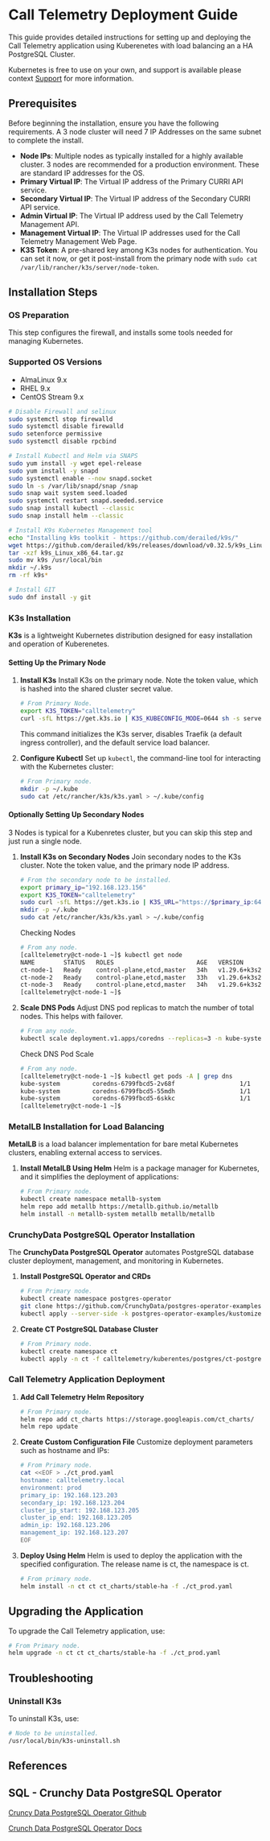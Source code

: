 
# Call Telemetry Deployment Guide

This guide provides detailed instructions for setting up and deploying the Call Telemetry application using Kuberenetes with load balancing an a HA PostgreSQL Cluster.

Kubernetes is free to use on your own, and support is available please context [Support](mailto:jason@calltelelemetry.com) for more information.

## Prerequisites

Before beginning the installation, ensure you have the following requirements. A 3 node cluster will need 7 IP Addresses on the same subnet to complete the install.

- **Node IPs**: Multiple nodes as typically installed for a highly available cluster. 3 nodes are recommended for a production environment. These are standard IP addresses for the OS.
- **Primary Virtual IP**: The Virtual IP address of the Primary CURRI API service.
- **Secondary Virtual IP**: The Virtual IP address of the Secondary CURRI API service.
- **Admin Virtual IP**: The Virtual IP address used by the Call Telemetry Management API.
- **Management Virtual IP**: The Virtual IP addresses used for the Call Telemetry Management Web Page.
- **K3S Token**: A pre-shared key among K3s nodes for authentication. You can set it now, or get it post-install from the primary node with `sudo cat /var/lib/rancher/k3s/server/node-token`.

## Installation Steps

### OS Preparation

This step configures the firewall, and installs some tools needed for managing Kubernetes.

### Supported OS Versions

- AlmaLinux 9.x
- RHEL 9.x
- CentOS Stream 9.x

```bash
# Disable Firewall and selinux
sudo systemctl stop firewalld
sudo systemctl disable firewalld
sudo setenforce permissive
sudo systemctl disable rpcbind

# Install Kubectl and Helm via SNAPS
sudo yum install -y wget epel-release
sudo yum install -y snapd
sudo systemctl enable --now snapd.socket
sudo ln -s /var/lib/snapd/snap /snap
sudo snap wait system seed.loaded
sudo systemctl restart snapd.seeded.service
sudo snap install kubectl --classic
sudo snap install helm --classic

# Install K9s Kubernetes Management tool
echo "Installing k9s toolkit - https://github.com/derailed/k9s/"
wget https://github.com/derailed/k9s/releases/download/v0.32.5/k9s_Linux_x86_64.tar.gz
tar -xzf k9s_Linux_x86_64.tar.gz
sudo mv k9s /usr/local/bin
mkdir ~/.k9s
rm -rf k9s*

# Install GIT
sudo dnf install -y git
```

### K3s Installation

**K3s** is a lightweight Kubernetes distribution designed for easy installation and operation of Kuberenetes.

#### Setting Up the Primary Node

1. **Install K3s**
   Install K3s on the primary node. Note the token value, which is hashed into the shared cluster secret value.

   ```bash
   # From Primary Node.
   export K3S_TOKEN="calltelemetry"
   curl -sfL https://get.k3s.io | K3S_KUBECONFIG_MODE=0644 sh -s server --cluster-init --disable traefik --disable servicelb
   ```

   This command initializes the K3s server, disables Traefik (a default ingress controller), and the default service load balancer.

2. **Configure Kubectl**
   Set up `kubectl`, the command-line tool for interacting with the Kubernetes cluster:

   ```bash
   # From Primary node.
   mkdir -p ~/.kube
   sudo cat /etc/rancher/k3s/k3s.yaml > ~/.kube/config
   ```

#### Optionally Setting Up Secondary Nodes

3 Nodes is typical for a Kubenretes cluster, but you can skip this step and just run a single node.

1. **Install K3s on Secondary Nodes**
   Join secondary nodes to the K3s cluster. Note the token value, and the primary node IP address.

   ```bash
   # From the secondary node to be installed.
   export primary_ip="192.168.123.156"
   export K3S_TOKEN="calltelemetry"
   sudo curl -sfL https://get.k3s.io | K3S_URL="https://$primary_ip:6443" K3S_KUBECONFIG_MODE=0644 sh -s server --disable traefik --disable servicelb
   mkdir -p ~/.kube
   sudo cat /etc/rancher/k3s/k3s.yaml > ~/.kube/config
   ```

   Checking Nodes

    ```bash
    # From any node.
    [calltelemetry@ct-node-1 ~]$ kubectl get node
    NAME        STATUS   ROLES                       AGE   VERSION
    ct-node-1   Ready    control-plane,etcd,master   34h   v1.29.6+k3s2
    ct-node-2   Ready    control-plane,etcd,master   33h   v1.29.6+k3s2
    ct-node-3   Ready    control-plane,etcd,master   34h   v1.29.6+k3s2
    [calltelemetry@ct-node-1 ~]$
    ```

2. **Scale DNS Pods**
   Adjust DNS pod replicas to match the number of total nodes. This helps with failover.

   ```bash
   # From any node.
   kubectl scale deployment.v1.apps/coredns --replicas=3 -n kube-system
   ```

   Check DNS Pod Scale

    ```bash
    # From any node.
    [calltelemetry@ct-node-1 ~]$ kubectl get pods -A | grep dns
    kube-system         coredns-6799fbcd5-2v68f                  1/1     Running     0                   13m
    kube-system         coredns-6799fbcd5-55mdh                  1/1     Running     0                   13m
    kube-system         coredns-6799fbcd5-6skkc                  1/1     Running     2 (<invalid> ago)   34h
    [calltelemetry@ct-node-1 ~]$
    ```


### MetalLB Installation for Load Balancing

**MetalLB** is a load balancer implementation for bare metal Kubernetes clusters, enabling external access to services.


1. **Install MetalLB Using Helm**
   Helm is a package manager for Kubernetes, and it simplifies the deployment of applications:

   ```bash
   # From Primary node.
   kubectl create namespace metallb-system
   helm repo add metallb https://metallb.github.io/metallb
   helm install -n metallb-system metallb metallb/metallb
   ```

### CrunchyData PostgreSQL Operator Installation

The **CrunchyData PostgreSQL Operator** automates PostgreSQL database cluster deployment, management, and monitoring in Kubernetes.

1. **Install PostgreSQL Operator and CRDs**

   ```bash
   # From Primary node.
   kubectl create namespace postgres-operator
   git clone https://github.com/CrunchyData/postgres-operator-examples.git
   kubectl apply --server-side -k postgres-operator-examples/kustomize/install/default
   ```

2. **Create CT PostgreSQL Database Cluster**

   ```bash
   # From Primary node.
   kubectl create namespace ct
   kubectl apply -n ct -f calltelemetry/kuberentes/postgres/ct-postgres.yaml
   ```

### Call Telemetry Application Deployment

1. **Add Call Telemetry Helm Repository**

   ```bash
   # From Primary node.
   helm repo add ct_charts https://storage.googleapis.com/ct_charts/
   helm repo update
   ```

2. **Create Custom Configuration File**
   Customize deployment parameters such as hostname and IPs:

   ```bash
   # From Primary node.
   cat <<EOF > ./ct_prod.yaml
   hostname: calltelemetry.local
   environment: prod
   primary_ip: 192.168.123.203
   secondary_ip: 192.168.123.204
   cluster_ip_start: 192.168.123.205
   cluster_ip_end: 192.168.123.205
   admin_ip: 192.168.123.206
   management_ip: 192.168.123.207
   EOF
   ```

3. **Deploy Using Helm**
   Helm is used to deploy the application with the specified configuration. The release name is ct, the namespace is ct.

   ```bash
   # From primary node.
   helm install -n ct ct ct_charts/stable-ha -f ./ct_prod.yaml
   ```

## Upgrading the Application

To upgrade the Call Telemetry application, use:

```bash
# From Primary node.
helm upgrade -n ct ct ct_charts/stable-ha -f ./ct_prod.yaml
```

## Troubleshooting

### Uninstall K3s

To uninstall K3s, use:

```bash
# Node to be uninstalled.
/usr/local/bin/k3s-uninstall.sh
```

## References

## SQL - Crunchy Data PostgreSQL Operator

[Cruncy Data PostgreSQL Operator Github](https://github.com/CrunchyData/postgres-operator)

[Crunch Data PostgreSQL Operator Docs](https://access.crunchydata.com/documentation/postgres-operator/latest)

